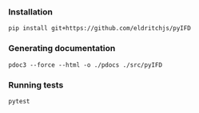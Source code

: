 ### Installation

`pip install git+https://github.com/eldritchjs/pyIFD` 


### Generating documentation
`pdoc3 --force --html -o ./pdocs ./src/pyIFD`

### Running tests
`pytest`

